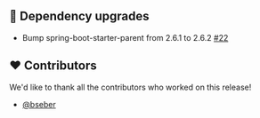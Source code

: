## 🔨 Dependency upgrades

- Bump spring-boot-starter-parent from 2.6.1 to 2.6.2 [#22](https://github.com/focus-shift/zeiterfassung/pull/22)

## ❤️ Contributors

We'd like to thank all the contributors who worked on this release!

- [@bseber](https://github.com/bseber)
